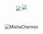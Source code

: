 <!--
**MishaChernov/MishaChernov** is a ✨ _special_ ✨ repository because its `README.md` (this file) appears on your GitHub profile.

Here are some ideas to get you started:

- 🔭 I’m currently working on ...
- 🌱 I’m currently learning ...
- 👯 I’m looking to collaborate on ...
- 🤔 I’m looking for help with ...
- 💬 Ask me about ...
- 📫 How to reach me: ...
- 😄 Pronouns: ...
- ⚡ Fun fact: ...
-->

<p align="center" href="https://github.com/anuraghazra/github-readme-stats">
  <img align="center" src="https://github-readme-streak-stats.herokuapp.com/?user=MishaChernov&hide_rank=false&border_radius=10&line_height=28&hide_border=true&text_color=a3a3a3"/>
<!--   <a href="https://github.com/anuraghazra/github-readme-stats">
    <img src="https://github-readme-stats.vercel.app/api?username=MishaChernov&count_private=true&show_icons=true&include_all_commits=true&hide_border=true&hide_title=true&hide=stars,commits,prs,issues,contribs" />
  </a> -->
  <a href="https://github.com/anuraghazra/github-readme-stats">
    <img src="https://github-readme-stats.vercel.app/api/top-langs/?username=MishaChernov&langs_count=5&hide_title=true&hide_border=true" />
  </a>
</p>
</br>

<p align="center"><img src="https://komarev.com/ghpvc/?username=MishaChernov&style=flat-square" alt="MishaChernov" /><br></p>
